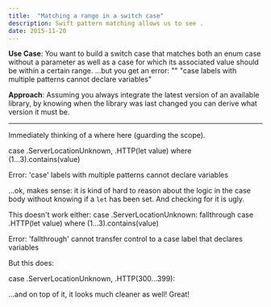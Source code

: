 ```yaml
---
title:  "Matching a range in a switch case"
description: Swift pattern matching allows us to see .
date: 2015-11-20
---
```


**Use Case**: You want to build a switch case that matches both an enum case without a parameter as well as a case for which its associated value should be within a certain range. …but you get an error: "" "case labels with multiple patterns cannot declare variables"


**Approach**: Assuming you always integrate the latest version of an available library, by knowing when the library was last changed you can derive what version it must be.

***

Immediately thinking of a where here (guarding the scope).

case .ServerLocationUnknown, .HTTP(let value) where (1...3).contains(value)

Error: 'case' labels with multiple patterns cannot declare variables

…ok, makes sense: it is kind of hard to reason about the logic in the case body without knowing if a `let` has been set. And checking for it is ugly.

This doesn't work either:
case .ServerLocationUnknown: fallthrough
case .HTTP(let value) where (1...3).contains(value)

Error: 'fallthrough' cannot transfer control to a case label that declares variables


But this does:

case .ServerLocationUnknown, .HTTP(300...399):

…and on top of it, it looks much cleaner as well! Great!
